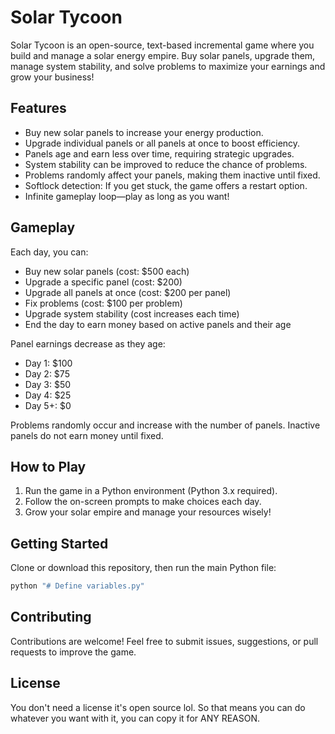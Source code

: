 # Solar Tycoon

Solar Tycoon is an open-source, text-based incremental game where you build and manage a solar energy empire. Buy solar panels, upgrade them, manage system stability, and solve problems to maximize your earnings and grow your business!

## Features
- Buy new solar panels to increase your energy production.
- Upgrade individual panels or all panels at once to boost efficiency.
- Panels age and earn less over time, requiring strategic upgrades.
- System stability can be improved to reduce the chance of problems.
- Problems randomly affect your panels, making them inactive until fixed.
- Softlock detection: If you get stuck, the game offers a restart option.
- Infinite gameplay loop—play as long as you want!

## Gameplay
Each day, you can:
- Buy new solar panels (cost: $500 each)
- Upgrade a specific panel (cost: $200)
- Upgrade all panels at once (cost: $200 per panel)
- Fix problems (cost: $100 per problem)
- Upgrade system stability (cost increases each time)
- End the day to earn money based on active panels and their age

Panel earnings decrease as they age:
- Day 1: $100
- Day 2: $75
- Day 3: $50
- Day 4: $25
- Day 5+: $0

Problems randomly occur and increase with the number of panels. Inactive panels do not earn money until fixed.

## How to Play
1. Run the game in a Python environment (Python 3.x required).
2. Follow the on-screen prompts to make choices each day.
3. Grow your solar empire and manage your resources wisely!

## Getting Started
Clone or download this repository, then run the main Python file:

```bash
python "# Define variables.py"
```

## Contributing
Contributions are welcome! Feel free to submit issues, suggestions, or pull requests to improve the game.


## License
You don't need a license it's open source lol.
So that means you can do whatever you want with it, you can copy it for ANY REASON.